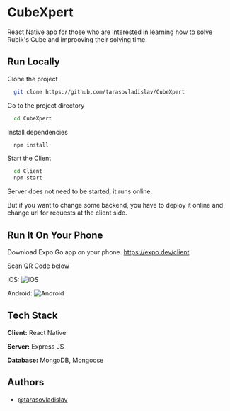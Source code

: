 
# CubeXpert

React Native app for those who are interested in learning how to solve Rubik's Cube and improoving their solving time. 

## Run Locally

Clone the project

```bash
  git clone https://github.com/tarasovladislav/CubeXpert
```

Go to the project directory

```bash
  cd CubeXpert
```

Install dependencies

```bash
  npm install
```

Start the Client

```bash
  cd Client
  npm start
```

Server does not need to be started, it runs online. 

But if you want to change some backend, you have to deploy it online and change url for requests at the client side.

## Run It On Your Phone

Download Expo Go app on your phone. https://expo.dev/client

Scan QR Code below

iOS: 
![iOS](https://qr.expo.dev/eas-update?updateId=a4df52c8-3a4e-45b4-ba7f-fd8d8d764598&appScheme=exp&host=u.expo.dev)

Android: 
![Android](https://qr.expo.dev/eas-update?updateId=2d8a53fa-6704-48e2-94b9-cef189f92bc5&appScheme=exp&host=u.expo.dev)


## Tech Stack

**Client:** React Native

**Server:** Express JS 

**Database:** MongoDB, Mongoose

## Authors

- [@tarasovladislav](https://www.github.com/tarasovladislav)

